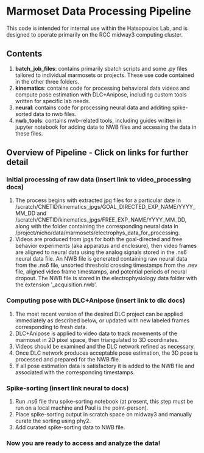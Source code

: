 # Marmoset Data Processing Pipeline

This code is intended for internal use within the Hatsopoulos Lab, and is designed to operate primarily on the RCC midway3 computing cluster.

## Contents
  1. **batch_job_files**: contains primarily sbatch scripts and some .py files tailored to individual marmosets or projects. These use code contained in the other three folders.
  2. **kinematics**:      contains code for processing behavioral data videos and compute pose estimation with DLC+Anipose, including custom tools written for specific lab needs.
  3. **neural**:          contains code for processing neural data and additing spike-sorted data to nwb files.
  4. **nwb_tools**:       contains nwb-related tools, including guides written in jupyter notebook for adding data to NWB files and accessing the data in these files.

## Overview of Pipeline - Click on links for further detail
### Initial processing of raw data (insert link to video_processing docs)
  1. The process begins with extracted jpg files for a particular date in /scratch/CNETID/kinematics_jpgs/GOAL_DIRECTED_EXP_NAME/YYYY_MM_DD and /scratch/CNETID/kinematics_jpgs/FREE_EXP_NAME/YYYY_MM_DD, along with the folder containing the corresponding neural data in /project/nicho/data/marmosets/electrophys_data_for_processing.
  2. Videos are produced from jpgs for both the goal-directed and free behavior experiments (aka apparatus and enclosure), then video frames are aligned to neural data using the analog signals stored in the .ns6 neural data file. An NWB file is generated containing raw neural data from the .ns6 file, unsorted threshold crossing timestamps from the .nev file, aligned video frame timestamps, and potential periods of neural dropout. The NWB file is stored in the electrophysiology data folder with the extension '_acquisition.nwb'.

### Computing pose with DLC+Anipose (insert link to dlc docs)
  1. The most recent version of the desired DLC project can be applied immediately as described below, or updated with new labeled frames corresponding to fresh data.
  2. DLC+Anipose is applied to video data to track movements of the marmoset in 2D pixel space, then triangulated to 3D coordinates.
  3. Videos should be examined and the DLC network refined as necessary.
  4. Once DLC network produces acceptable pose estimation, the 3D pose is processed and prepared for the NWB file.
  5. If all pose estimation data is satisfactory it is added to the NWB file and associated with the corresponding timestamps.

### Spike-sorting (insert link neural to  docs)
  1. Run .ns6 file thru spike-sorting notebook (at present, this step must be run on a local machine and Paul is the point-person).
  2. Place spike-sorting output in scratch space on midway3 and manually curate the sorting using phy2.
  3. Add curated spike-sorting data to NWB file.

### Now you are ready to access and analyze the data!
